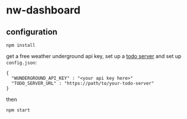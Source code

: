 # nw-dashboard

## configuration

    npm install

get a free weather underground api key, set up a [todo server](https://github.com/jaredmcdonald/todo-server) and set up `config.json`:

    {
      "WUNDERGROUND_API_KEY" : "<your api key here>"
      "TODO_SERVER_URL" : "https://path/to/your-todo-server"
    }

then

    npm start
